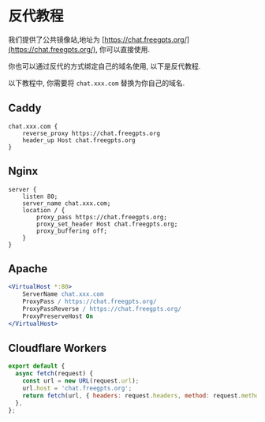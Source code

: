 # 反代教程

我们提供了公共镜像站,地址为 [https://chat.freegpts.org/](https://chat.freegpts.org/), 你可以直接使用.

你也可以通过反代的方式绑定自己的域名使用, 以下是反代教程.

以下教程中, 你需要将 `chat.xxx.com` 替换为你自己的域名.

## Caddy

```caddyfile
chat.xxx.com {
    reverse_proxy https://chat.freegpts.org
    header_up Host chat.freegpts.org
}
```

## Nginx

```nginx
server {
    listen 80;
    server_name chat.xxx.com;
    location / {
        proxy_pass https://chat.freegpts.org;
        proxy_set_header Host chat.freegpts.org;
        proxy_buffering off;
    }
}
```

## Apache

```apache
<VirtualHost *:80>
    ServerName chat.xxx.com
    ProxyPass / https://chat.freegpts.org/
    ProxyPassReverse / https://chat.freegpts.org/
    ProxyPreserveHost On
</VirtualHost>
```

## Cloudflare Workers

```javascript
export default {
  async fetch(request) {
    const url = new URL(request.url);
    url.host = 'chat.freegpts.org';
    return fetch(url, { headers: request.headers, method: request.method, body: request.body });
  },
};
```
